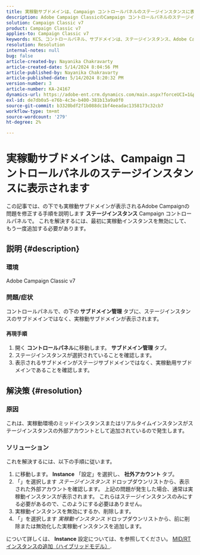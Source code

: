 ```yaml
---
title: 実稼動サブドメインは、Campaign コントロールパネルのステージインスタンスに表示されます
description: Adobe Campaign ClassicのCampaign コントロールパネルのステージインスタンスに実稼動サブドメインが表示される問題を解決する方法を説明します。
solution: Campaign Classic v7
product: Campaign Classic v7
applies-to: Campaign Classic v7
keywords: KCS、コントロールパネル、サブドメインは、ステージインスタンス、Adobe Campaign Classic v7、ACC v7、サブドメイン管理の下に表示されます
resolution: Resolution
internal-notes: null
bug: false
article-created-by: Nayanika Chakravarty
article-created-date: 5/14/2024 8:04:56 PM
article-published-by: Nayanika Chakravarty
article-published-date: 5/14/2024 8:20:32 PM
version-number: 3
article-number: KA-24167
dynamics-url: https://adobe-ent.crm.dynamics.com/main.aspx?forceUCI=1&pagetype=entityrecord&etn=knowledgearticle&id=7bb1d736-2d12-ef11-9f8a-6045bd026dc7
exl-id: de7db0a5-e76b-4c3e-b400-381b13a9a0f0
source-git-commit: b3320bdf2f1b088dc1bf4eeadac1358173c32cb7
workflow-type: tm+mt
source-wordcount: '279'
ht-degree: 2%

---
```


# 実稼動サブドメインは、Campaign コントロールパネルのステージインスタンスに表示されます


この記事では、の下でも実稼動サブドメインが表示されるAdobe Campaignの問題を修正する手順を説明します <b>ステージインスタンス</b> Campaign コントロールパネルで。 これを解決するには、最初に実稼動インスタンスを無効にして、もう一度追加する必要があります。

## 説明 {#description}


### <b>環境</b>

Adobe Campaign Classic v7

### <b>問題/症状</b>

コントロールパネルで、の下の<b> サブドメイン管理</b> タブに、ステージインスタンスのサブドメインではなく、実稼動サブドメインが表示されます。

#### <b>再現手順</b>

1. 開く <b>コントロールパネル</b>に移動します。 <b>サブドメイン管理 </b>タブ。
2. ステージインスタンスが選択されていることを確認します。
3. 表示されるサブドメインがステージサブドメインではなく、実稼動用サブドメインであることを確認します。



## 解決策 {#resolution}


### 原因

これは、実稼動環境のミッドインスタンスまたはリアルタイムインスタンスがステージインスタンスの外部アカウントとして追加されているので発生します。

### ソリューション

これを解決するには、以下の手順に従います。

1. に移動します。 <b>Instance</b> 「設定」を選択し、 <b>社外アカウント </b>タブ。
2. 「」を選択します *ステージインスタンス* ドロップダウンリストから、表示された外部アカウントを確認します。 上記の問題が発生した場合、通常は実稼動インスタンスが表示されます。 これらはステージインスタンスのみにする必要があるので、このようにする必要はありません。
3. 実稼動インスタンスを無効にするか、削除します。
4. 「」を選択します *実稼動インスタンス* ドロップダウンリストから、前に削除または無効化した実稼動インスタンスを追加します。


について詳しくは、 <b>Instance</b> 設定については、を参照してください。 [MID/RT インスタンスの追加（ハイブリッドモデル）](https://experienceleague.adobe.com/en/docs/control-panel/using/instances-settings/external-accounts#add).
